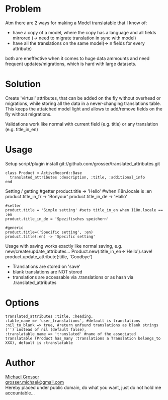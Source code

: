 Problem
=======
Atm there are 2 ways for making a Model translatable that I know of:

 - have a copy of a model, where the copy has a language and all fields mirrored (-> need to migrate translation in sync with model)
 - have all the translations on the same model(-> n fields for every attribute)

both are eneffective when it comes to huge data ammounts and need frequent updates/migrations, which is hard with large datasets.

Solution
========
Create 'virtual' attributes, that can be added on the fly without overhead or migrations, while storing all the data in a never-changing translations table.
This keeps the attatched model light and allows to add/remove fields on the fly without migrations.

Validations work like normal with current field (e.g. title) or any translation (e.g. title_in_en)

Usage
=====
Setup
    script/plugin install git://github.com/grosser/translated_attributes.git

    class Product < ActiveRecord::Base
      translated_attributes :description, :title, :additional_info
    end

Setting / getting
    #getter
    product.title -> 'Hello' #when I18n.locale is :en
    product.title_in_fr -> 'Bonyour'
    product.title_in_de -> 'Hallo'

    #setter
    product.title = 'Simple setting' #sets title_in_en when I18n.locale == :en
    product.title_in_de = 'Spezifisches speichern'

    #generic
    product.title=('Specific setting', :en)
    product.title(:en) -> 'Specific setting'

Usage with saving works exactly like normal saving, e.g. new/create/update_attributes...
    Product.new(:title_in_en=>'Hello').save!
    product.update_attribute(:title, 'Goodbye')

 - Translations are stored on 'save'
 - blank translations are NOT stored
 - translations are accessable via .translations or as hash via .translated_attributes

Options
=======
    translated_attributes :title, :heading,
    :table_name => 'user_translations', #default is translations
    :nil_to_blank => true, #return unfound translations as blank strings ('') instead of nil (default false),
    :translatable_name => 'translated' #name of the associated translatable (Product has_many :translations a Translation belongs_to XXX), default is :translatable
Author
======
[Michael Grosser](http://pragmatig.wordpress.com)  
grosser.michael@gmail.com  
Hereby placed under public domain, do what you want, just do not hold me accountable...